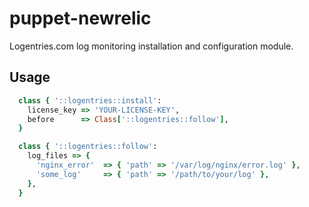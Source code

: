 # puppet-newrelic
Logentries.com log monitoring installation and configuration module.

## Usage

```ruby
  class { '::logentries::install':
    license_key => 'YOUR-LICENSE-KEY',
    before      => Class['::logentries::follow'],
  }

  class { '::logentries::follow':
    log_files => {
      'nginx_error'  => { 'path' => '/var/log/nginx/error.log' },
      'some_log'     => { 'path' => '/path/to/your/log' },
    },
  }
```
